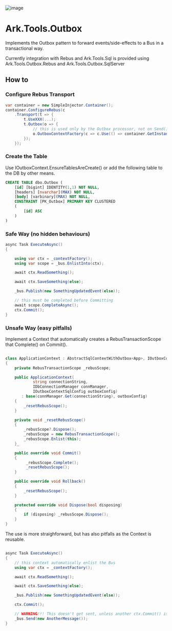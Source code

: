 ﻿![image](http://www.ark-energy.eu/wp-content/uploads/ark-dark.png)
# Ark.Tools.Outbox

Implements the Outbox pattern to forward events/side-effects to a Bus in a transactional way.

Currently integration with Rebus and Ark.Tools.Sql is provided using Ark.Tools.Outbox.Rebus and Ark.Tools.Outbox.SqlServer

## How to

### Configure Rebus Transport

```csharp
var container = new SimpleInjector.Container();
container.ConfigureRebus(c
    .Transport(t => {
        t.UseXXX(...);
        t.Outbox(o => {
            // this is used only by the Outbox processor, not on Send() or Publish()
            o.OutboxContextFactory(c => c.Use(() => container.GetInstance<IOutboxContext>()));
        });
    });
```

### Create the Table

Use IOutboxContext.EnsureTablesAreCreate() or add the following table to the DB by other means.

```sql
CREATE TABLE dbo.Outbox (
    [id] [bigint] IDENTITY(1,1) NOT NULL,
	[headers] [nvarchar](MAX) NOT NULL,
	[body] [varbinary](MAX) NOT NULL,
    CONSTRAINT [PK_Outbox] PRIMARY KEY CLUSTERED 
    (
	    [id] ASC
    )
)
```

### Safe Way (no hidden behaviours)

```csharp
async Task ExecuteAsync()
{

    using var ctx = _contextFactory();
    using var scope = _bus.EnlistInto(ctx);

    await ctx.ReadSomething();

    await ctx.SaveSomething(else);    

    _bus.Publish(new SomethingUpdatedEvent(else));

    // this must be completed before Committing
    await scope.CompleteAsync();
    ctx.Commit();
}
```

### Unsafe Way (easy pitfalls) 

Implement a Context that automatically creates a RebusTransactionScope that Complete() on Commit().

```csharp

class ApplicationContext : AbstractSqlContextWithOutbox<App>, IOutboxContext
{
    private RebusTransactionScope _rebusScope;

    public ApplicationContext(
            string connectionString, 
            IDbConnectionManager connManager, 
            IOutboxContextSqlConfig outboxConfig)
       : base(connManager.Get(connectionString), outboxConfig)
    {
        _resetRebusScope();
    }

    private void _resetRebusScope()
    {
        _rebusScope?.Dispose();
        _rebusScope = new RebusTransactionScope();
        _rebusScope.Enlist(this);
    }_

    public override void Commit()
    {
         _rebusScope.Complete();
         _resetRebusScope();
    }

    public override void Rollback()
    {
        _resetRebusScope();
    }

    protected override void Dispose(bool disposing)
    {
        if (disposing) _rebusScope.Dispose();
    }
}

```

The use is more straighforward, but has also pitfalls as the Context is reusable.

```csharp

async Task ExecuteAsync()
{
    // this context automatically enlist the Bus
    using var ctx = _contextFactory();

    await ctx.ReadSomething();

    await ctx.SaveSomething(else);    

    _bus.Publish(new SomethingUpdatedEvent(else));

    ctx.Commit();

    // WARNING!!! This doesn't get sent, unless another ctx.Commit() is issued!
    _bus.Send(new AnotherMessage());
}

```
